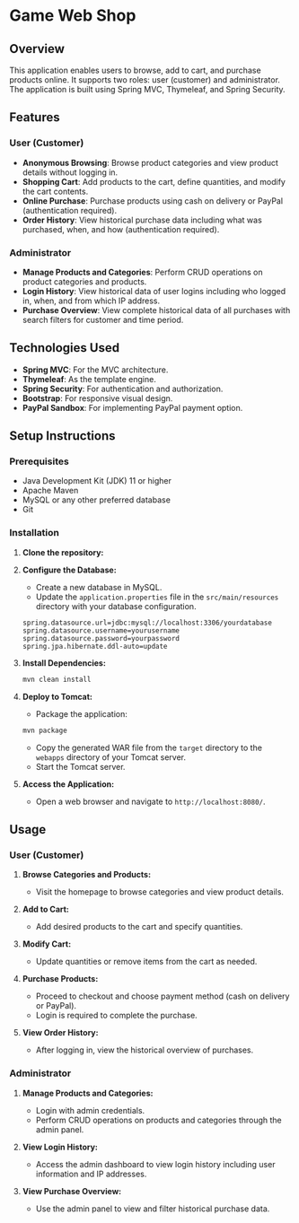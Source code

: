 # Game Web Shop

## Overview
This application enables users to browse, add to cart, and purchase products online. It supports two roles: user (customer) and administrator. The application is built using Spring MVC, Thymeleaf, and Spring Security.

## Features

### User (Customer)
- **Anonymous Browsing**: Browse product categories and view product details without logging in.
- **Shopping Cart**: Add products to the cart, define quantities, and modify the cart contents.
- **Online Purchase**: Purchase products using cash on delivery or PayPal (authentication required).
- **Order History**: View historical purchase data including what was purchased, when, and how (authentication required).

### Administrator
- **Manage Products and Categories**: Perform CRUD operations on product categories and products.
- **Login History**: View historical data of user logins including who logged in, when, and from which IP address.
- **Purchase Overview**: View complete historical data of all purchases with search filters for customer and time period.

## Technologies Used
- **Spring MVC**: For the MVC architecture.
- **Thymeleaf**: As the template engine.
- **Spring Security**: For authentication and authorization.
- **Bootstrap**: For responsive visual design.
- **PayPal Sandbox**: For implementing PayPal payment option.

## Setup Instructions

### Prerequisites
- Java Development Kit (JDK) 11 or higher
- Apache Maven
- MySQL or any other preferred database
- Git

### Installation

1. **Clone the repository:**
    

2. **Configure the Database:**
    - Create a new database in MySQL.
    - Update the `application.properties` file in the `src/main/resources` directory with your database configuration.
    ```properties
    spring.datasource.url=jdbc:mysql://localhost:3306/yourdatabase
    spring.datasource.username=yourusername
    spring.datasource.password=yourpassword
    spring.jpa.hibernate.ddl-auto=update
    ```

3. **Install Dependencies:**
    ```sh
    mvn clean install
    ```

4. **Deploy to Tomcat:**
    - Package the application:
    ```sh
    mvn package
    ```
    - Copy the generated WAR file from the `target` directory to the `webapps` directory of your Tomcat server.
    - Start the Tomcat server.

5. **Access the Application:**
    - Open a web browser and navigate to `http://localhost:8080/`.


## Usage

### User (Customer)
1. **Browse Categories and Products:**
    - Visit the homepage to browse categories and view product details.

2. **Add to Cart:**
    - Add desired products to the cart and specify quantities.

3. **Modify Cart:**
    - Update quantities or remove items from the cart as needed.

4. **Purchase Products:**
    - Proceed to checkout and choose payment method (cash on delivery or PayPal).
    - Login is required to complete the purchase.

5. **View Order History:**
    - After logging in, view the historical overview of purchases.

### Administrator
1. **Manage Products and Categories:**
    - Login with admin credentials.
    - Perform CRUD operations on products and categories through the admin panel.

2. **View Login History:**
    - Access the admin dashboard to view login history including user information and IP addresses.

3. **View Purchase Overview:**
    - Use the admin panel to view and filter historical purchase data.


